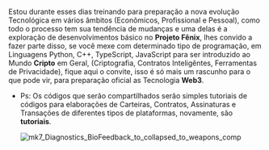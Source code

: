 Estou durante esses dias treinando para preparação a nova evolução Tecnológica em vários âmbitos 
(Econômicos, Profissional e Pessoal), como todo o processo tem sua tendência de mudanças e uma delas
é a exploração de desenvolvimentos básico no **Projeto Fênix**, lhes convido a fazer parte disso, se você 
mexe com determinado tipo de programação, em Linguagens Python, C++, TypeScript, JavaScript para ser 
introduzido ao Mundo **Cripto** em Geral, (Criptografia, Contratos Inteligêntes, Ferramentas de Privacidade),
fique aqui o convite, isso é só mais um rascunho para o que pode vir, para preparação oficial as Tecnologia
**Web3**.

- Ps: Os códigos que serão compartilhados serão simples tutoriais de códigos para elaborações de Carteiras, Contratos, Assinaturas e Transações de diferentes tipos de plataformas, novamente, são **tutoriais**.

  ![mk7_Diagnostics_BioFeedback_to_collapsed_to_weapons_comp](https://github.com/Nicolau-369/Legi-o/assets/160781135/e33e9028-fe38-44f5-980e-c22c9713271f)
